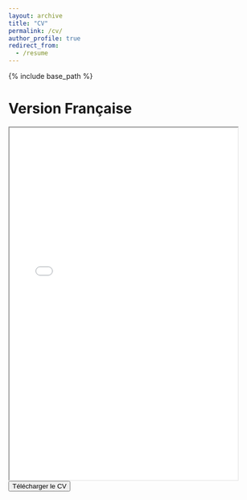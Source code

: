 ```yaml
---
layout: archive
title: "CV"
permalink: /cv/
author_profile: true
redirect_from:
  - /resume
---
```


{% include base_path %}

Version Française
======
<iframe src="../files/CV_online.pdf" width="90%" height="700px"></iframe>
<button onclick="window.open('../files/CV_online.pdf', '_blank')">Télécharger le CV</button>

<!-- English Version
======
<iframe src="../files/CV_engl.pdf" width="90%" height="700px"></iframe>
<button onclick="window.open('../files/CV_engl.pdf', '_blank')">Download the CV</button> -->
